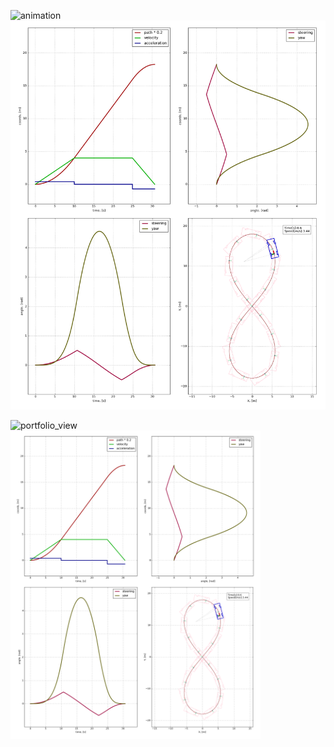 ![animation](pics/8_traj_clot_mpl_3.4.gif)  
![trajectory](pics/8_traj_clot_path_and_angles_full.png)

<img width="400" alt="portfolio_view" src="pics/8_traj_clot_mpl_3.4.gif">
<img width="400" alt="portfolio_view" src="pics/8_traj_clot_path_and_angles_full.png">
